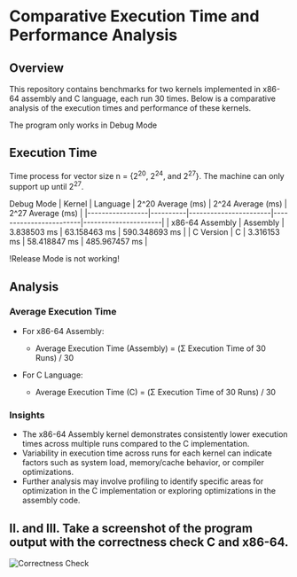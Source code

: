 # Comparative Execution Time and Performance Analysis

## Overview

This repository contains benchmarks for two kernels implemented in x86-64 assembly and C language, each run 30 times. Below is a comparative analysis of the execution times and performance of these kernels.

The program only works in Debug Mode

## Execution Time
Time process for vector size n = {2<sup>20</sup>, 2<sup>24</sup>, and  2<sup>27</sup>}. The machine can only support up until 2<sup>27</sup>.

Debug Mode
| Kernel          | Language | 2^20 Average (ms)     | 2^24 Average (ms)      | 2^27 Average (ms)    |
|-----------------|----------|-----------------------|------------------------|----------------------|
| x86-64 Assembly | Assembly | 3.838503 ms           | 63.158463 ms           | 590.348693 ms        | 
| C Version       | C        | 3.316153 ms           | 58.418847 ms           | 485.967457 ms        |

!Release Mode is not working!

## Analysis

### Average Execution Time

- For x86-64 Assembly:
  - Average Execution Time (Assembly) = (Σ Execution Time of 30 Runs) / 30

- For C Language:
  - Average Execution Time (C) = (Σ Execution Time of 30 Runs) / 30

### Insights

- The x86-64 Assembly kernel demonstrates consistently lower execution times across multiple runs compared to the C implementation.
- Variability in execution time across runs for each kernel can indicate factors such as system load, memory/cache behavior, or compiler optimizations.
- Further analysis may involve profiling to identify specific areas for optimization in the C implementation or exploring optimizations in the assembly code.

## II. and III. Take a screenshot of the program output with the correctness check C and x86-64.
![Correctness Check](screenshots/CorrectnessCheckAssembly_and_C "screenshot")

